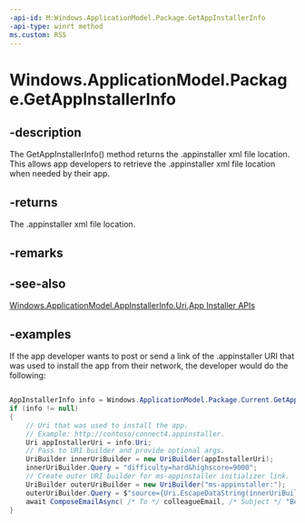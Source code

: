 ```yaml
---
-api-id: M:Windows.ApplicationModel.Package.GetAppInstallerInfo
-api-type: winrt method
ms.custom: RS5
---
```


<!-- Method syntax.
public AppInstallerInfo Package.GetAppInstallerInfo()
-->

# Windows.ApplicationModel.Package.GetAppInstallerInfo

## -description

The GetAppInstallerInfo() method returns the .appinstaller xml file location. This allows app developers to retrieve the .appinstaller xml file location when needed by their app.

## -returns

The .appinstaller xml file location.

## -remarks

## -see-also
[Windows.ApplicationModel.AppInstallerInfo.Uri](appinstallerinfo_uri.md),[App Installer APIs](https://docs.microsoft.com/windows/msix/app-installer/app-installer-apis)

## -examples

If the app developer wants to post or send a link of the .appinstaller URI that was used to install the app from their network, the developer would do the following:

```csharp

AppInstallerInfo info = Windows.ApplicationModel.Package.Current.GetAppInstallerInfo();
if (info != null)
{
    // Uri that was used to install the app.
    // Example: http://contoso/connect4.appinstaller.
    Uri appInstallerUri = info.Uri;
    // Pass to URI builder and provide optional args.
    UriBuilder innerUriBuilder = new UriBuilder(appInstallerUri);
    innerUriBuilder.Query = "difficulty=hard&highscore=9000";
    // Create outer URI builder for ms-appinstaller initializer link.
    UriBuilder outerUriBuilder = new UriBuilder("ms-appinstaller:");
    outerUriBuilder.Query = $"source={Uri.EscapeDataString(innerUriBuilder.ToString())}";
    await ComposeEmailAsync( /* To */ colleagueEmail, /* Subject */ "Beat my high score!", /* Body */ outerUriBuilder.ToString());
}

```
